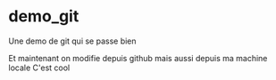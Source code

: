 # demo_git
Une demo de git qui se passe bien

Et maintenant on modifie depuis github
mais aussi depuis ma machine locale
C'est cool
